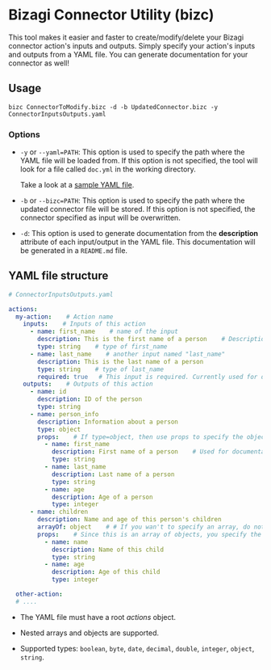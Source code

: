 # Bizagi Connector Utility (bizc)

This tool makes it easier and faster to create/modify/delete your Bizagi connector action's inputs and outputs. Simply specify your action's inputs and outputs from a YAML file.
You can generate documentation for your connector as well!

## Usage
`bizc ConnectorToModify.bizc -d -b UpdatedConnector.bizc -y ConnectorInputsOutputs.yaml`

### Options
* `-y` or `--yaml=PATH`: This option is used to specify the path where the YAML file will be loaded from. If this option is not specified, the tool will look for a file called `doc.yml` in the working directory.

    Take a look at a [sample YAML file](#yaml-file-structure).

* `-b` or `--bizc=PATH`: This option is used to specify the path where the updated connector file will be stored. If this option is not specified, the connector specified as input will be overwritten.

* `-d`: This option is used to generate documentation from the **description** attribute of each input/output in the YAML file. This documentation will be generated in a `README.md` file.


## YAML file structure

```yaml
# ConnectorInputsOutputs.yaml

actions:
  my-action:    # Action name
    inputs:    # Inputs of this action
      - name: first_name    # name of the input
        description: This is the first name of a person    # Description of the first_name input. Used for documentation purposes when the -d option is specified.
        type: string    # type of first_name
      - name: last_name    # another input named "last_name"
        description: This is the last name of a person
        type: string    # type of last_name
        required: true   # This input is required. Currently used for documentation purposes.
    outputs:    # Outputs of this action
      - name: id
        description: ID of the person
        type: string
      - name: person_info
        description: Information about a person
        type: object
        props:    # If type=object, then use props to specify the object's properties
          - name: first_name
            description: First name of a person    # Used for documentation when the -d option ins specified.
            type: string
          - name: last_name
            description: Last name of a person
            type: string
          - name: age
            description: Age of a person
            type: integer
      - name: children
        description: Name and age of this person's children
        arrayOf: object    # # If you wan't to specify an array, do not use 'type'. Instead use arrayOf. You can also specify arrays of basic types. For example, arrayOf: string.
        props:    # Since this is an array of objects, you specify the properties for each element of the array using props. Arrays of basic types (like strings, doubles, etc.) don't require the use of props.
          - name: name
            description: Name of this child
            type: string
          - name: age
            description: Age of this child
            type: integer

  other-action:
  # ....
```

* The YAML file must have a root *actions* object.
    
* Nested arrays and objects are supported.

* Supported types: `boolean`, `byte`, `date`, `decimal`, `double`, `integer`, `object`, `string`.